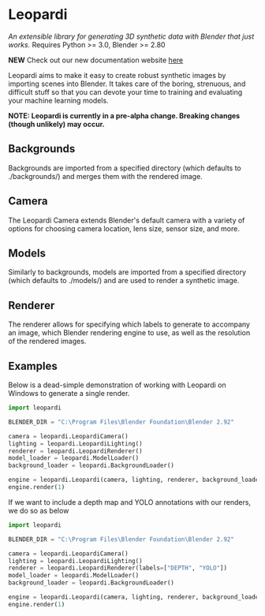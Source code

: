 # Leopardi 
*An extensible library for generating 3D synthetic data with Blender that just works.*
Requires Python >= 3.0, Blender >= 2.80

**NEW** Check out our new documentation website [here](https://johnsutor.github.io/leopardi/)

Leopardi aims to make it easy to create robust synthetic images by importing scenes into Blender. It takes care of the boring, strenuous, and difficult stuff so that you can devote your time to training and evaluating your machine learning models.

**NOTE: Leopardi is currently in a pre-alpha change. Breaking changes (though unlikely) may occur.**

## Backgrounds 
Backgrounds are imported from a specified directory (which defaults to ./backgrounds/) and merges them with the rendered image.

## Camera 
The Leopardi Camera extends Blender's default camera with a variety of options for choosing camera location, lens size, sensor size, and more.

## Models 
Similarly to backgrounds, models are imported from a specified directory (which defaults to ./models/) and are used to render a synthetic image.

## Renderer
The renderer allows for specifying which labels to generate to accompany an image, which Blender rendering engine to use, as well as the resolution of the rendered images. 

## Examples
Below is a dead-simple demonstration of working with Leopardi on Windows to generate a single render.

```python
import leopardi

BLENDER_DIR = "C:\Program Files\Blender Foundation\Blender 2.92"

camera = leopardi.LeopardiCamera()
lighting = leopardi.LeopardiLighting()
renderer = leopardi.LeopardiRenderer()
model_loader = leopardi.ModelLoader()
background_loader = leopardi.BackgroundLoader()

engine = leopardi.Leopardi(camera, lighting, renderer, background_loader, model_loader)
engine.render(1)
```

If we want to include a depth map and YOLO annotations with our renders, we do so as below

```python
import leopardi

BLENDER_DIR = "C:\Program Files\Blender Foundation\Blender 2.92"

camera = leopardi.LeopardiCamera()
lighting = leopardi.LeopardiLighting()
renderer = leopardi.LeopardiRenderer(labels=["DEPTH", "YOLO"])
model_loader = leopardi.ModelLoader()
background_loader = leopardi.BackgroundLoader()

engine = leopardi.Leopardi(camera, lighting, renderer, background_loader, model_loader)
engine.render(1)
```
